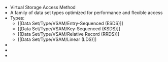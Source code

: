 - Virtual Storage Access Method
- A family of data set types optimized for performance and flexible access
- Types:
	- [[Data Set/Type/VSAM/Entry-Sequenced (ESDS)]]
	- [[Data Set/Type/VSAM/Key-Sequenced (KSDS)]]
	- [[Data Set/Type/VSAM/Relative Record (RRDS)]]
	- [[Data Set/Type/VSAM/Linear (LDS)]]
-
-
-